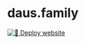 # daus.family

[![🚀 Deploy website](https://github.com/tumichnix/daus.family/actions/workflows/cd.yml/badge.svg)](https://github.com/tumichnix/daus.family/actions/workflows/cd.yml)